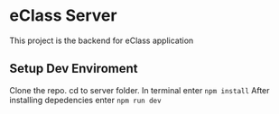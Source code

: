 # eClass Server

This project is the backend for eClass application

## Setup Dev Enviroment

Clone the repo.
cd to server folder.
In terminal enter `npm install`
After installing depedencies enter `npm run dev`